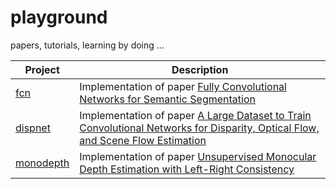 # playground
papers, tutorials, learning by doing ...

Project | Description
------------ | -------------
[fcn](https://github.com/andrijazz/playground/tree/master/fcn) | Implementation of paper [Fully Convolutional Networks for Semantic Segmentation](https://people.eecs.berkeley.edu/~jonlong/long_shelhamer_fcn.pdf)
[dispnet](https://github.com/andrijazz/playground/tree/master/dispnet) | Implementation of paper [A Large Dataset to Train Convolutional Networks for Disparity, Optical Flow, and Scene Flow Estimation](https://arxiv.org/pdf/1512.02134.pdf)
[monodepth](https://github.com/andrijazz/playground/tree/master/monodepth) | Implementation of paper [Unsupervised Monocular Depth Estimation with Left-Right Consistency](https://arxiv.org/abs/1609.03677)
